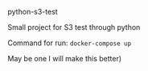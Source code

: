 python-s3-test

Small project for S3 test through python

Command for run: `docker-compose up`

May be one I will make this better)